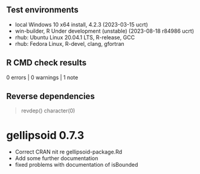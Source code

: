 ## Test environments
* local Windows 10 x64 install, 4.2.3 (2023-03-15 ucrt)
* win-builder, R Under development (unstable) (2023-08-18 r84986 ucrt)
* rhub: Ubuntu Linux 20.04.1 LTS, R-release, GCC
* rhub: Fedora Linux, R-devel, clang, gfortran

## R CMD check results

0 errors | 0 warnings | 1 note

## Reverse dependencies

> revdep()
character(0)

# gellipsoid 0.7.3

* Correct CRAN nit re gellipsoid-package.Rd
* Add some further documentation
* fixed problems with documentation of isBounded

